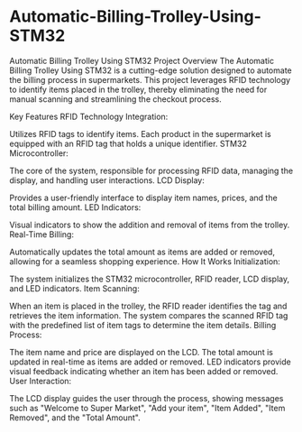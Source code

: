 # Automatic-Billing-Trolley-Using-STM32
Automatic Billing Trolley Using STM32
Project Overview
The Automatic Billing Trolley Using STM32 is a cutting-edge solution designed to automate the billing process in supermarkets. This project leverages RFID technology to identify items placed in the trolley, thereby eliminating the need for manual scanning and streamlining the checkout process.

Key Features
RFID Technology Integration:

Utilizes RFID tags to identify items. Each product in the supermarket is equipped with an RFID tag that holds a unique identifier.
STM32 Microcontroller:

The core of the system, responsible for processing RFID data, managing the display, and handling user interactions.
LCD Display:

Provides a user-friendly interface to display item names, prices, and the total billing amount.
LED Indicators:

Visual indicators to show the addition and removal of items from the trolley.
Real-Time Billing:

Automatically updates the total amount as items are added or removed, allowing for a seamless shopping experience.
How It Works
Initialization:

The system initializes the STM32 microcontroller, RFID reader, LCD display, and LED indicators.
Item Scanning:

When an item is placed in the trolley, the RFID reader identifies the tag and retrieves the item information.
The system compares the scanned RFID tag with the predefined list of item tags to determine the item details.
Billing Process:

The item name and price are displayed on the LCD.
The total amount is updated in real-time as items are added or removed.
LED indicators provide visual feedback indicating whether an item has been added or removed.
User Interaction:

The LCD display guides the user through the process, showing messages such as "Welcome to Super Market", "Add your item", "Item Added", "Item Removed", and the "Total Amount".
